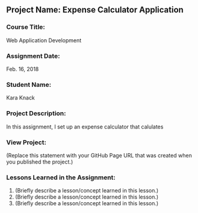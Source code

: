## Project Name:  Expense Calculator Application

### Course Title:
Web Application Development

### Assignment Date:  
Feb. 16, 2018

### Student Name:  
Kara Knack

### Project Description:
In this assignment, I set up an expense calculator that calulates 

### View Project:
(Replace this statement with your GitHub Page URL that was created when you 
 published the project.)

### Lessons Learned in the Assignment:
1. (Briefly describe a lesson/concept learned in this lesson.)
2. (Briefly describe a lesson/concept learned in this lesson.)
3. (Briefly describe a lesson/concept learned in this lesson.)



